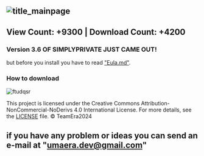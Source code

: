![title_mainpage](https://github.com/user-attachments/assets/510b9e6f-7918-43dc-aa5a-6f02dc5383dd)
--
## View Count: +9300 | Download Count: +4200 
### Version 3.6 OF SIMPLYPRIVATE JUST CAME OUT! 
but before you install you have to read ["Eula.md"](https://github.com/NotYarazi/SimplyPrivate/blob/all/EULA.md).

### How to download
![ftudqsr](https://github.com/NotYarazi/SimplyPrivate/assets/124608386/37d7083b-c4b5-4e67-adb8-f54244f858ae)




This project is licensed under the Creative Commons Attribution-NonCommercial-NoDerivs 4.0 International License. For more details, see the [LICENSE](./LICENSE) file.
© TeamEra2024

if you have any problem or ideas you can send an e-mail at "umaera.dev@gmail.com"
--


